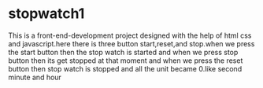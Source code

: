 # stopwatch1
This is a front-end-development project designed with the help of html css and javascript.here there is three button start,reset,and stop.when we press the start button then the stop watch is started and when we press stop button then its get stopped at that moment and when we press the reset button then stop watch is stopped and all the unit became 0.like second minute and hour 
